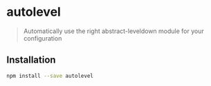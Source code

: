 # autolevel
> Automatically use the right abstract-leveldown module for your configuration

## Installation

```bash
npm install --save autolevel
```

